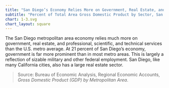 ```yaml
---
title: "San Diego’s Economy Relies More on Government, Real Estate, and Professional Services than Most Metro Areas"
subtitle: "Percent of Total Area Gross Domestic Product by Sector, San Diego Metro Area and U.S. Metro Average (2013)"
chart: 1-3.svg
chart_layout: square
---
```

The San Diego metropolitan area economy relies much more on government, real estate, and professional, scientific, and technical services than the U.S. metro average. At 21 percent of San Diego’s economy, government is far more prominent than in most metro areas. This is largely a reflection of sizable military and other federal employment. San Diego, like many California cities, also has a large real estate sector.

> Source: Bureau of Economic Analysis, Regional Economic Accounts, *Gross Domestic Product (GDP) by Metropolitan Area*.
